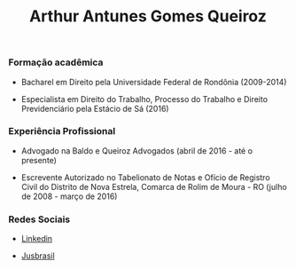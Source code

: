 ﻿---
title: Arthur Antunes Gomes Queiroz
post_date: '2016-05-12T01:32:24.000+00:00'
layout: base
redirect_from:
- "/arthur"
---

### Formação acadêmica

* Bacharel em Direito pela Universidade Federal de Rondônia (2009-2014)

* Especialista em Direito do Trabalho, Processo do Trabalho e Direito Previdenciário pela Estácio de Sá (2016)

### Experiência Profissional

* Advogado na Baldo e Queiroz Advogados (abril de 2016 - até o presente)

* Escrevente Autorizado no Tabelionato de Notas e Ofício de Registro Civil do Distrito de Nova Estrela, Comarca de Rolim de Moura - RO  (julho de 2008 - março de 2016)

### Redes Sociais

* [Linkedin](https://br.linkedin.com/in/arthur-antunes-8110a8b4)

* [Jusbrasil](http://arthurantunes792.jusbrasil.com.br/)
